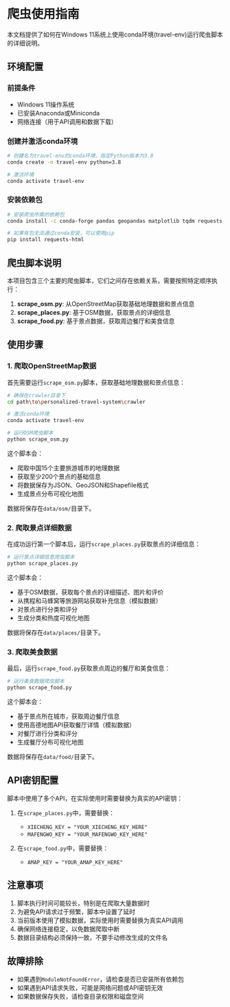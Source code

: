 # 爬虫使用指南

本文档提供了如何在Windows 11系统上使用conda环境(travel-env)运行爬虫脚本的详细说明。

## 环境配置

### 前提条件

- Windows 11操作系统
- 已安装Anaconda或Miniconda
- 网络连接（用于API调用和数据下载）

### 创建并激活conda环境

```bash
# 创建名为travel-env的conda环境，指定Python版本为3.8
conda create -n travel-env python=3.8

# 激活环境
conda activate travel-env
```

### 安装依赖包

```bash
# 安装爬虫所需的依赖包
conda install -c conda-forge pandas geopandas matplotlib tqdm requests beautifulsoup4

# 如果有包无法通过conda安装，可以使用pip
pip install requests-html
```

## 爬虫脚本说明

本项目包含三个主要的爬虫脚本，它们之间存在依赖关系，需要按照特定顺序执行：

1. **scrape_osm.py**: 从OpenStreetMap获取基础地理数据和景点信息
2. **scrape_places.py**: 基于OSM数据，获取景点的详细信息
3. **scrape_food.py**: 基于景点数据，获取周边餐厅和美食信息

## 使用步骤

### 1. 爬取OpenStreetMap数据

首先需要运行`scrape_osm.py`脚本，获取基础地理数据和景点信息：

```bash
# 确保在crawler目录下
cd path\to\personalized-travel-system\crawler

# 激活conda环境
conda activate travel-env

# 运行OSM爬虫脚本
python scrape_osm.py
```

这个脚本会：
- 爬取中国15个主要旅游城市的地理数据
- 获取至少200个景点的基础信息
- 将数据保存为JSON、GeoJSON和Shapefile格式
- 生成景点分布可视化地图

数据将保存在`data/osm/`目录下。

### 2. 爬取景点详细数据

在成功运行第一个脚本后，运行`scrape_places.py`获取景点的详细信息：

```bash
# 运行景点详细信息爬虫脚本
python scrape_places.py
```

这个脚本会：
- 基于OSM数据，获取每个景点的详细描述、图片和评价
- 从携程和马蜂窝等旅游网站获取补充信息（模拟数据）
- 对景点进行分类和评分
- 生成分类和热度可视化地图

数据将保存在`data/places/`目录下。

### 3. 爬取美食数据

最后，运行`scrape_food.py`获取景点周边的餐厅和美食信息：

```bash
# 运行美食数据爬虫脚本
python scrape_food.py
```

这个脚本会：
- 基于景点所在城市，获取周边餐厅信息
- 使用高德地图API获取餐厅详情（模拟数据）
- 对餐厅进行分类和评分
- 生成餐厅分布可视化地图

数据将保存在`data/food/`目录下。

## API密钥配置

脚本中使用了多个API，在实际使用时需要替换为真实的API密钥：

1. 在`scrape_places.py`中，需要替换：
   - `XIECHENG_KEY = "YOUR_XIECHENG_KEY_HERE"`
   - `MAFENGWO_KEY = "YOUR_MAFENGWO_KEY_HERE"`

2. 在`scrape_food.py`中，需要替换：
   - `AMAP_KEY = "YOUR_AMAP_KEY_HERE"`

## 注意事项

1. 脚本执行时间可能较长，特别是在爬取大量数据时
2. 为避免API请求过于频繁，脚本中设置了延时
3. 当前版本使用了模拟数据，实际使用时需要替换为真实API调用
4. 确保网络连接稳定，以免数据爬取中断
5. 数据目录结构必须保持一致，不要手动修改生成的文件名

## 故障排除

- 如果遇到`ModuleNotFoundError`，请检查是否已安装所有依赖包
- 如果遇到API请求失败，可能是网络问题或API密钥无效
- 如果数据保存失败，请检查目录权限和磁盘空间